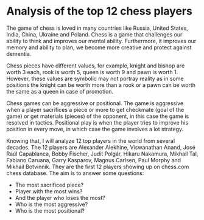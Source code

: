 # Analysis of the top 12 chess players


The game of chess is loved in many countries like Russia, United States, India, China, Ukraine and Poland. Chess is a game that challenges our ability to think and improves our mental ability. Furthermore, it improves our memory and ability to plan, we become more creative and protect against dementia.

Chess pieces have different values, for example, knight and bishop are worth 3 each, rook is worth 5, queen is worth 9 and pawn is worth 1. However, these
values are symbolic may not portray reality as in some positions the knight can be worth more than a rook or a pawn can be worth the same as a queen in case of promotion.


Chess games can be aggressive or positional. The game is aggressive when a player sacrifices a piece or more to get checkmate (goal of the game) or get
materials (pieces) of the opponent, in this case the game is resolved in tactics. Positional play is when the player tries to improve his position in every move, in which case the game involves a lot strategy.

Knowing that, I will analyze 12 top players in the world from several decades. The 12 players are Alexander Alekhine, Viswanathan Anand, José Raúl Capablanca, Bobby Fischer, Judit Polgár, Hikaru Nakamura, Mikhail Tal, Fabiano Caruana, Garry Kasparov, Magnus Carlsen, Paul Morphy and Mikhail Botvinnik. They are the first 12 players showing up on chess.com chess database.
The aim is to answer some questions:
- The most sacrificed piece?
- Player with the most wins? 
- And the player who loses the most? 
- Who is the most aggressive?
- Who is the most positional?
